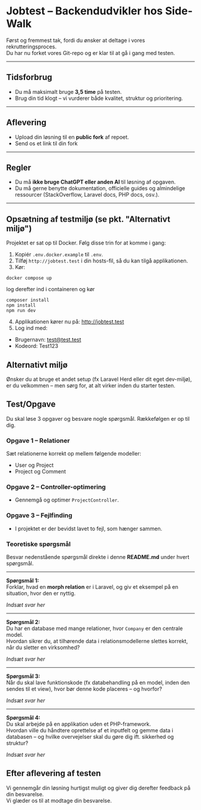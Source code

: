 # Jobtest – Backendudvikler hos Side-Walk
Først og fremmest tak, fordi du ønsker at deltage i vores rekrutteringsproces.  
Du har nu forket vores Git-repo og er klar til at gå i gang med testen.

---

## Tidsforbrug
- Du må maksimalt bruge **3,5 time** på testen.
- Brug din tid klogt – vi vurderer både kvalitet, struktur og prioritering.

---

## Aflevering
- Upload din løsning til en **public fork** af repoet.
- Send os et link til din fork

---

## Regler
- Du må **ikke bruge ChatGPT eller anden AI** til løsning af opgaven.
- Du må gerne benytte dokumentation, officielle guides og almindelige ressourcer (StackOverflow, Laravel docs, PHP docs, osv.).

---
## Opsætning af testmiljø (se pkt. "Alternativt miljø")

Projektet er sat op til Docker. Følg disse trin for at komme i gang:

1. Kopiér `.env.docker.example` til `.env`.
2. Tilføj `http://jobtest.test` i din hosts-fil, så du kan tilgå applikationen.
3. Kør:

``` 
docker compose up
```

log derefter ind i containeren og kør

```
composer install
npm install
npm run dev
```

4. Applikationen kører nu på: http://jobtest.test
5. Log ind med:
- Brugernavn: test@test.test
- Kodeord: Test123

## Alternativt miljø
Ønsker du at bruge et andet setup (fx Laravel Herd eller dit eget dev-miljø), er du velkommen – men sørg for, at alt virker inden du starter testen.

## Test/Opgave
Du skal løse 3 opgaver og besvare nogle spørgsmål. Rækkefølgen er op til dig.

### Opgave 1 – Relationer
Sæt relationerne korrekt op mellem følgende modeller:
- User og Project
- Project og Comment

### Opgave 2 – Controller-optimering
- Gennemgå og optimer `ProjectController`.

### Opgave 3 – Fejlfinding
- I projektet er der bevidst lavet to fejl, som hænger sammen.

### Teoretiske spørgsmål

Besvar nedenstående spørgsmål direkte i denne **README.md** under hvert spørgsmål.

---

**Spørgsmål 1:**  
Forklar, hvad en **morph relation** er i Laravel, og giv et eksempel på en situation, hvor den er nyttig.

*Indsæt svar her*  

---

**Spørgsmål 2:**  
Du har en database med mange relationer, hvor `Company` er den centrale model.  
Hvordan sikrer du, at tilhørende data i relationsmodellerne slettes korrekt, når du sletter en virksomhed?

*Indsæt svar her*

---

**Spørgsmål 3:**  
Når du skal lave funktionskode (fx databehandling på en model, inden den sendes til et view), hvor bør denne kode placeres – og hvorfor?

*Indsæt svar her*

---

**Spørgsmål 4:**  
Du skal arbejde på en applikation uden et PHP-framework.  
Hvordan ville du håndtere oprettelse af et inputfelt og gemme data i databasen – og hvilke overvejelser skal du gøre dig ift. sikkerhed og struktur?

*Indsæt svar her*

## Efter aflevering af testen
Vi gennemgår din løsning hurtigst muligt og giver dig derefter feedback på din besvarelse.  
Vi glæder os til at modtage din besvarelse.
